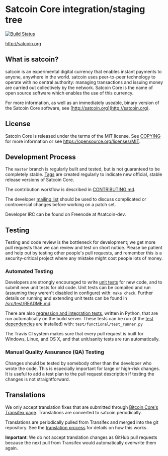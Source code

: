 Satcoin Core integration/staging tree
=====================================

[![Build Status](https://travis-ci.org/toolboc/satcoin.svg?branch=master)](https://travis-ci.org/toolboc/satcoin)

http://satcoin.org

What is satcoin?
----------------

satcoin is an experimental digital currency that enables instant payments to
anyone, anywhere in the world. satcoin uses peer-to-peer technology to operate
with no central authority: managing transactions and issuing money are carried
out collectively by the network. Satcoin Core is the name of open source
software which enables the use of this currency.

For more information, as well as an immediately useable, binary version of
the Satcoin Core software, see [http://satcoin.org](http://satcoin.org).

License
-------

Satcoin Core is released under the terms of the MIT license. See [COPYING](COPYING) for more
information or see https://opensource.org/licenses/MIT.

Development Process
-------------------

The `master` branch is regularly built and tested, but is not guaranteed to be
completely stable. [Tags](https://github.com/satcoin-project/satcoin/tags) are created
regularly to indicate new official, stable release versions of Satcoin Core.

The contribution workflow is described in [CONTRIBUTING.md](CONTRIBUTING.md).

The developer [mailing list](https://groups.google.com/forum/#!forum/satcoin-dev)
should be used to discuss complicated or controversial changes before working
on a patch set.

Developer IRC can be found on Freenode at #satcoin-dev.

Testing
-------

Testing and code review is the bottleneck for development; we get more pull
requests than we can review and test on short notice. Please be patient and help out by testing
other people's pull requests, and remember this is a security-critical project where any mistake might cost people
lots of money.

### Automated Testing

Developers are strongly encouraged to write [unit tests](src/test/README.md) for new code, and to
submit new unit tests for old code. Unit tests can be compiled and run
(assuming they weren't disabled in configure) with: `make check`. Further details on running
and extending unit tests can be found in [/src/test/README.md](/src/test/README.md).

There are also [regression and integration tests](/test), written
in Python, that are run automatically on the build server.
These tests can be run (if the [test dependencies](/test) are installed) with: `test/functional/test_runner.py`

The Travis CI system makes sure that every pull request is built for Windows, Linux, and OS X, and that unit/sanity tests are run automatically.

### Manual Quality Assurance (QA) Testing

Changes should be tested by somebody other than the developer who wrote the
code. This is especially important for large or high-risk changes. It is useful
to add a test plan to the pull request description if testing the changes is
not straightforward.

Translations
------------

We only accept translation fixes that are submitted through [Bitcoin Core's Transifex page](https://www.transifex.com/projects/p/bitcoin/).
Translations are converted to satcoin periodically.

Translations are periodically pulled from Transifex and merged into the git repository. See the
[translation process](doc/translation_process.md) for details on how this works.

**Important**: We do not accept translation changes as GitHub pull requests because the next
pull from Transifex would automatically overwrite them again.
